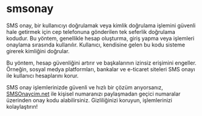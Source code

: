 # smsonay

SMS onay, bir kullanıcıyı doğrulamak veya kimlik doğrulama işlemini güvenli hale getirmek için cep telefonuna gönderilen tek seferlik doğrulama kodudur. Bu yöntem, genellikle hesap oluşturma, giriş yapma veya işlemleri onaylama sırasında kullanılır. Kullanıcı, kendisine gelen bu kodu sisteme girerek kimliğini doğrular.

Bu yöntem, hesap güvenliğini artırır ve başkalarının izinsiz erişimini engeller. Örneğin, sosyal medya platformları, bankalar ve e-ticaret siteleri SMS onayı ile kullanıcı hesaplarını korur.

SMS onay işlemlerinizde güvenli ve hızlı bir çözüm arıyorsanız, <a href="https://smsonaycim.net">SMSOnaycim.net</a> ile kişisel numaranızı paylaşmadan geçici numaralar üzerinden onay kodu alabilirsiniz. Gizliliğinizi koruyun, işlemlerinizi kolaylaştırın!



